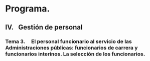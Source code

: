 # Programa.
## **IV.   Gestión de personal**
### **Tema 3.**     El personal funcionario al servicio de las Administraciones públicas: funcionarios de carrera y funcionarios interinos. La selección de los funcionarios.